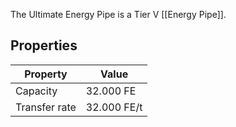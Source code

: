 The Ultimate Energy Pipe is a Tier V [[Energy Pipe]].

## Properties
|Property|Value|
|--------|-----|
|Capacity|32.000 FE|
|Transfer rate|32.000 FE/t|